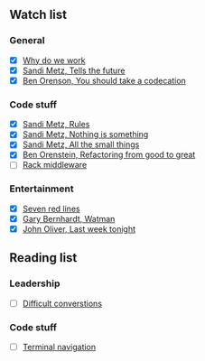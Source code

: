 ## Watch list

### General

- [x] [Why do we work](https://www.youtube.com/watch?v=5aH2Ppjpcho)
- [x] [Sandi Metz, Tells the future](http://confreaks.tv/videos/rubyconf2014-madam-sandi-tells-your-future)
- [x] [Ben Orenson, You should take a codecation](https://www.youtube.com/watch?v=rOE9ydzHQ88)

### Code stuff

- [x] [Sandi Metz, Rules](https://www.youtube.com/watch?v=npOGOmkxuio)
- [x] [Sandi Metz, Nothing is something](https://www.youtube.com/watch?v=29MAL8pJImQ)
- [x] [Sandi Metz, All the small things](http://confreaks.tv/videos/railsconf2014-all-the-little-things)
- [x] [Ben Orenstein, Refactoring from good to great](https://www.youtube.com/watch?v=L1G--mPscQM&list=PLes3flOHOmSrbqRhkZHCLLMCxuHCABCCE&index=7)
- [ ] [Rack middleware](http://railscasts.com/episodes/151-rack-middleware?autoplay=true)

### Entertainment

- [x] [Seven red lines](https://www.youtube.com/watch?v=BKorP55Aqvg)
- [x] [Gary Bernhardt, Watman](https://www.destroyallsoftware.com/talks/wat)
- [x] [John Oliver, Last week tonight](https://www.youtube.com/user/LastWeekTonight)

## Reading list

### Leadership

- [ ] [Difficult converstions](http://www.amazon.com/Difficult-Conversations-Discuss-What-Matters/dp/0143118447)



### Code stuff

- [ ] [Terminal navigation](http://jeroenjanssens.com/2013/08/16/quickly-navigate-your-filesystem-from-the-command-line.html)
